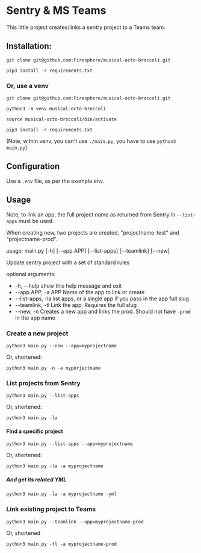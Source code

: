 # Sentry & MS Teams

This little project creates/links a sentry project to a Teams team.

## Installation:

`git clone git@github.com:Firesphere/musical-octo-broccoli.git`

`pip3 install -r requirements.txt`

### Or, use a venv

`git clone git@github.com:Firesphere/musical-octo-broccoli.git`

`python3 -m venv musical-octo-broccoli`

`source musical-octo-broccoli/bin/activate`

`pip3 install -r requirements.txt`

(Note, within venv, you can't use `./main.py`, you have to use `python3 main.py`)

## Configuration

Use a `.env` file, as per the example.env.

## Usage

Note, to link an app, the full project name as returned from Sentry in `--list-apps` must be used.

When creating new, two projects are created, "projectname-test" and "projectname-prod".

usage: main.py [-h] [--app APP] [--list-apps] [--teamlink] [--new]

Update sentry project with a set of standard rules

optional arguments:
 *  -h, --help         show this help message and exit
 *  --app APP, -a APP  Name of the app to link or create
 *  --list-apps, -la   list apps, or a single app if you pass in the app full slug
 *  --teamlink, -tl    Link the app. Requires the full slug
 *  --new, -n          Creates a new app and links the prod. Should not have `-prod` in the app name

### Create a new project

`python3 main.py --new --app=myprojectname`

Or, shortened:

`python3 main.py -n -a myporjectname`

### List projects from Sentry

`python3 main.py --list-apps`

Or, shortened:

`python3 main.py -la`

#### Find a specific project

`python3 main.py --list-apps --app=myprojectname`

Or, shortened:

`python3 main.py -la -a myprojectname`

##### And get its related YML

`python3 main.py -la -a myprojectname -yml`

### Link existing project to Teams

`python3 main.py --teamlink --app=myprojectname-prod`

Or, shortened

`python3 main.py -tl -a myprojectname-prod`

